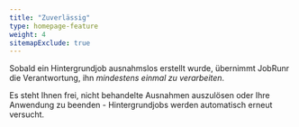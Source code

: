 ```yaml
---
title: "Zuverlässig"
type: homepage-feature
weight: 4
sitemapExclude: true
---
```

Sobald ein Hintergrundjob ausnahmslos erstellt wurde, übernimmt JobRunr die Verantwortung, ihn _mindestens einmal zu verarbeiten_.

Es steht Ihnen frei, nicht behandelte Ausnahmen auszulösen oder Ihre Anwendung zu beenden - Hintergrundjobs werden automatisch erneut versucht.